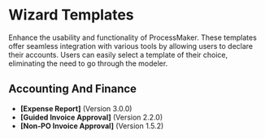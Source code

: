 # Wizard Templates
Enhance the usability and functionality of ProcessMaker. These templates offer seamless integration with various tools by allowing users to declare their accounts. Users can easily select a template of their choice, eliminating the need to go through the modeler.
## Accounting And Finance
- **[Expense Report]** (Version 3.0.0)
- **[Guided Invoice Approval]** (Version 2.2.0)
- **[Non-PO Invoice Approval]** (Version 1.5.2)
